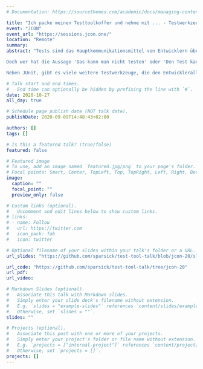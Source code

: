 ```yaml
---
# Documentation: https://sourcethemes.com/academic/docs/managing-content/

title: "Ich packe meinen Testtoolkoffer und nehme mit ... - Testwerkzeuge für den Entwickleralltag"
event: "JCON"
event_url: "https://sessions.jcon.one/"
location: "Remote"
summary:
abstract: "Tests sind das Hauptkommunikationsmittel von Entwicklern über den Code. Mit Tests kommuniziert man auch noch mit dem nächsten Entwickler, nachdem man das Projekt verlassen hat. Tests sind eine lebende Spezifikation des Codes, den sie testen. Man sollte sie mindestens so sauber halten, wie den Produktionscode - wenn nicht sauberer.

Doch wer hat die Aussage 'Das kann man nicht testen' oder 'Den Test kann man nicht schöner schreiben' noch nicht gehört? Oft basieren diese Aussagen darauf, dass man den Großteil des Arsenals der Testwerkzeuge, die uns Java-Entwicklern inzwischen zur Verfügung stehen, noch nicht kennt.

Neben JUnit, gibt es viele weitere Testwerkzeuge, die den Entwickleralltag beim Testschreiben vereinfachen können. Dieser Vortrag gibt einen Überblick über nicht so bekannte Features von JUnit 5 und stellt nicht so bekannte Testwerkzeuge vor, mit denen das Schreiben von Tests wieder Spaß macht."

# Talk start and end times.
#   End time can optionally be hidden by prefixing the line with `#`.
date: 2020-10-27
all_day: true

# Schedule page publish date (NOT talk date).
publishDate: 2020-09-09T14:48:43+02:00

authors: []
tags: []

# Is this a featured talk? (true/false)
featured: false

# Featured image
# To use, add an image named `featured.jpg/png` to your page's folder.
# Focal points: Smart, Center, TopLeft, Top, TopRight, Left, Right, BottomLeft, Bottom, BottomRight.
image:
  caption: ""
  focal_point: ""
  preview_only: false

# Custom links (optional).
#   Uncomment and edit lines below to show custom links.
# links:
# - name: Follow
#   url: https://twitter.com
#   icon_pack: fab
#   icon: twitter

# Optional filename of your slides within your talk's folder or a URL.
url_slides: "https://github.com/sparsick/test-tool-talk/blob/jcon-20/slides/2020.10%20-%20JCON%20-%20Ich%20packe%20meinen%20Testtoolkoffer%20und%20nehme%20mit.pdf"

url_code: "https://github.com/sparsick/test-tool-talk/tree/jcon-20"
url_pdf:
url_video:

# Markdown Slides (optional).
#   Associate this talk with Markdown slides.
#   Simply enter your slide deck's filename without extension.
#   E.g. `slides = "example-slides"` references `content/slides/example-slides.md`.
#   Otherwise, set `slides = ""`.
slides: ""

# Projects (optional).
#   Associate this post with one or more of your projects.
#   Simply enter your project's folder or file name without extension.
#   E.g. `projects = ["internal-project"]` references `content/project/deep-learning/index.md`.
#   Otherwise, set `projects = []`.
projects: []
---
```

